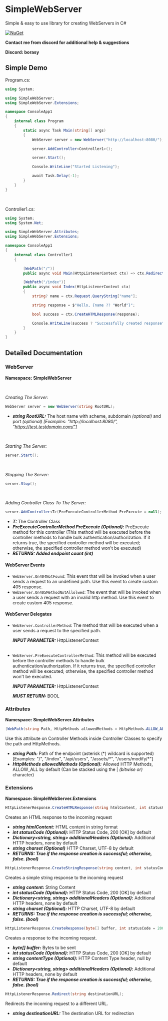 # SimpleWebServer

Simple & easy to use library for creating WebServers in C#

[![NuGet](https://img.shields.io/nuget/v/SimpleWebServer.svg?label=NuGet)](https://nuget.org/packages/SimpleWebServer)

**Contact me from discord for additional help & suggestions**

**Discord: borasy**

## Simple Demo

Program.cs:

```csharp
using System;

using SimpleWebServer;
using SimpleWebServer.Extensions;

namespace ConsoleApp1
{
    internal class Program
    {
        static async Task Main(string[] args)
        {
            WebServer server = new WebServer("http://localhost:8080/");

            server.AddController<Controller1>();

            server.Start();

            Console.WriteLine("Started Listening");

            await Task.Delay(-1);
        }
    }
}
```

<br>

Controller1.cs:

```csharp
using System;
using System.Net;

using SimpleWebServer.Attributes;
using SimpleWebServer.Extensions;

namespace ConsoleApp1
{
    internal class Controller1
    {

        [WebPath("/")]
        public async void Main(HttpListenerContext ctx) => ctx.Redirect("/index");

        [WebPath("/index")]
        public async void Index(HttpListenerContext ctx)
        {
            string? name = ctx.Request.QueryString["name"];

            string response = $"Hello, {name ?? "World"}";

            bool success = ctx.CreateHTMLResponse(response);

            Console.WriteLine(success ? "Successfully created response" : "An error occured while creating response");
        }
    }
}
```

## Detailed Documentation

### WebServer

**Namespace: SimpleWebServer**

<br>

*Creating The Server:*

```csharp
WebServer server = new WebServer(string RootURL);
```

* ***string RootURL:*** The host name with scheme, subdomain *(optional)* and port *(optional)* *[Examples: "http://localhost:8080/", "https://test.testdomain.com/"]*

<br>

*Starting The Server:*

```csharp
server.Start();
```

<br>

*Stopping The Server:*

```csharp
server.Stop();
```

<br>

*Adding Controller Class To The Server:*

```csharp
server.AddController<T>(PreExecuteControllerMethod PreExecute = null);
```

* ***T:*** The Controller Class
* ***PreExecuteControllerMethod PreExecute (Optional):*** PreExecute method for this controller (This method will be executed before the controller methods to handle bulk authentication/authorization. If it returns true, the specified controller method will be executed; otherwise, the specified controller method won't be executed)
  <br>
* ***RETURNS: Added endpoint count (int)***
  <br>

#### WebServer Events

* `WebServer.On404NotFound`: This event that will be invoked when a user sends a request to an undefined path. Use this event to create custom 405 response.
  <br>
* `WebServer.On405MethodNotAllolwed`: The event that will be invoked when a user sends a request with an invalid http method. Use this event to create custom 405 response.
  <br>

#### WebServer Delegates

* `WebServer.ControllerMethod`: The method that will be executed when a user sends a request to the specified path.

  ***INPUT PARAMETER:*** HttpListenerContext
  <br>
  <br>
* `WebServer.PreExecuteControllerMethod`: This method will be executed before the controller methods to handle bulk authentication/authorization. If it returns true, the specified controller method will be executed; otherwise, the specified controller method won't be executed.

  ***INPUT PARAMETER:*** HttpListenerContext

  ***MUST RETURN:*** BOOL
  <br>

### Attributes

**Namespace: SimpleWebServer.Attributes**

```csharp
[WebPath(string Path, HttpMethods allowedMethods = HttpMethods.ALLOW_ALL)]
```

Use this attribute on Controller Methods inside Controller Classes to specify the path and HttpMethods.

* ***string Path:*** Path of the endpoint (asterisk (\*) wildcard is supported) [Examples: "/", "/index", "/api/users", "/assets/\*", "/users/modify/\*"]
* ***HttpMethods allowedMethods (Optional):*** Allowed HTTP Methods, ALLOW_ALL by default (Can be stacked using the | *(bitwise or)* character)
  <br>

### Extensions

**Namespace: SimpleWebServer.Extensions**

```csharp
HttpListenerResponse.CreateHTMLResponse(string htmlContent, int statusCode = 200, Dictionary<string, string> additionalHeaders = null, string charset = "utf-8");
```

Creates an HTML response to the incoming request

* ***string htmlContent:*** HTML content in string format
* ***int statusCode (Optional):*** HTTP Status Code, 200 [OK] by default
* ***Dictionary<string, string> additionalHeaders (Optional):*** Additional HTTP headers, none by default
* ***string charset (Optional)*** HTTP Charset, UTF-8 by default
  <br>
* ***RETURNS: True if the response creation is successful; otherwise, false. (bool)***
  <br>

```csharp
HttpListenerResponse.CreateStringResponse(string content, int statusCode = 200, Dictionary<string, string> additionalHeaders = null, string charset = "utf-8");
```

Creates a simple string response to the incoming request

* ***string content:*** String Content
* ***int statusCode (Optional):*** HTTP Status Code, 200 [OK] by default
* ***Dictionary<string, string> additionalHeaders (Optional):*** Additional HTTP headers, none by default
* ***string charset (Optional):*** HTTP Charset, UTF-8 by default
  <br>
* ***RETURNS: True if the response creation is successful; otherwise, false. (bool)***
  <br>

```csharp
HttpListenerResponse.CreateResponse(byte[] buffer, int statusCode = 200, string contentType = null, Dictionary<string, string> additionalHeaders = null);
```

Creates a response to the incoming request.

* ***byte[] buffer:*** Bytes to be sent
* ***int statusCode (Optional):*** HTTP Status Code, 200 [OK] by default
* ***string contentType (Optional):*** HTTP Content Type header, null by default
* ***Dictionary<string, string> additionalHeaders (Optional):*** Additional HTTP headers, none by default
  <br>
* ***RETURNS: True if the response creation is successful; otherwise, false. (bool)***
  <br>

```csharp
HttpListenerResponse.Redirect(string destinationURL);
```

Redirects the incoming request to a different URL.

* ***string destinationURL:*** The destination URL for redirection
